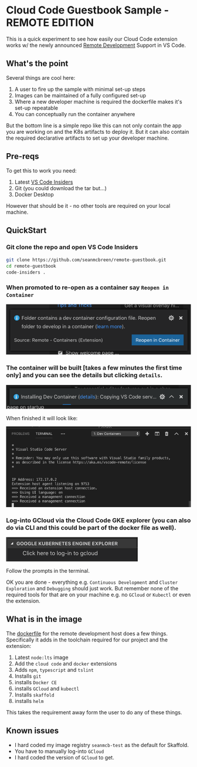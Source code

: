 # Cloud Code Guestbook Sample - REMOTE EDITION

This is a quick experiment to see how easily our Cloud Code extension works w/ the newly announced [Remote Development](https://code.visualstudio.com/blogs/2019/05/02/remote-development) Support in VS Code.

## What's the point
Several things are cool here:
1. A user to fire up the sample with minimal set-up steps
2. Images can be maintained of a fully configured set-up
3. Where a new developer machine is required the dockerfile makes it's set-up repeatable
4. You can conceptually run the container anywhere 

But the bottom line is a simple repo like this can not only contain the app you are working on and the K8s artifacts to deploy it.  But it can also contain the required declarative artifacts to set up your developer machine.

## Pre-reqs
To get this to work you need:
1. Latest [VS Code Insiders](https://code.visualstudio.com/insiders/) 
2. Git (you could download the tar but...)
2. Docker Desktop

However that should be it - no other tools are required on your local machine.

## QuickStart

### Git clone the repo and open VS Code Insiders
```bash
git clone https://github.com/seanmcbreen/remote-guestbook.git
cd remote-guestbook
code-insiders .
```

### When promoted to re-open as a container say `Reopen in Container`

![re-open](README-Images/remote.png)

### The container will be built [takes a few minutes the first time only] and you can see the details but clicking `details`.

![details](README-Images/details.png)

When finished it will look like:

![finished](README-Images/finished.png)

### Log-into GCloud via the Cloud Code GKE explorer (you can also do via CLI and this could be part of the docker file as well).

![log-in](README-Images/login.png)

Follow the prompts in the terminal.

OK you are done - everything e.g. `Continuous Development` and `Cluster Exploration` and `Debugging` should just work.  But remember none of the required tools for that are on your machine e.g. no `GCloud` or `Kubectl` or even the extension.

## What is in the image
The [dockerfile](https://github.com/seanmcbreen/remote-guestbook/blob/master/.devcontainer/Dockerfile) for the remote development host does a few things.  Specifically it adds in the toolchain required for our project and the extension:

1. Latest `node:lts` image
2. Add the `cloud code` and `docker` extensions
3. Adds `npm`, `typescript` and `tslint`
4. Installs `git`
5. installs `Docker CE`
6. installs `GCloud` and `kubectl`
7. Installs `skaffold`
8. installs `helm`

This takes the requirement away form the user to do any of these things.

## Known issues

* I hard coded my image registry `seanmcb-test` as the default for Skaffold.
* You have to manually log-into `GCloud`
* I hard coded the version of `GCloud` to get.
